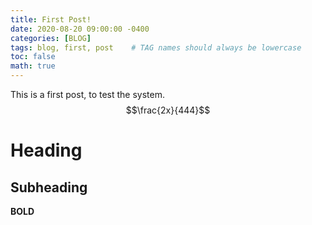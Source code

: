 ```yaml
---
title: First Post!
date: 2020-08-20 09:00:00 -0400
categories: [BLOG]
tags: blog, first, post    # TAG names should always be lowercase
toc: false
math: true
---
```


This is a first post, to test the system. $$\frac{2x}{444}$$

# Heading

## Subheading

**BOLD**
